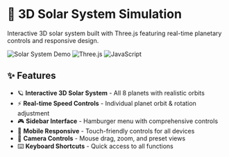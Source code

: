 
# 🌌 3D Solar System Simulation

Interactive 3D solar system built with Three.js featuring real-time planetary controls and responsive design.

![Solar System Demo](https://img.shields.io/badge/Demo-Live-brightgreen) ![Three.js](https://img.shields.io/badge/Three.js-r128-blue) ![JavaScript](https://img.shields.io/badge/JavaScript-ES6+-yellow)

## ✨ Features

- 🪐 **Interactive 3D Solar System** - All 8 planets with realistic orbits
- ⚡ **Real-time Speed Controls** - Individual planet orbit & rotation adjustment
- 🎮 **Sidebar Interface** - Hamburger menu with comprehensive controls
- 📱 **Mobile Responsive** - Touch-friendly controls for all devices
- 🎯 **Camera Controls** - Mouse drag, zoom, and preset views
- ⌨️ **Keyboard Shortcuts** - Quick access to all functions



